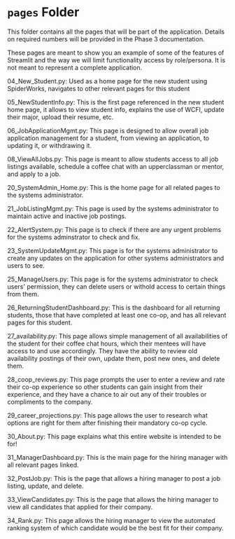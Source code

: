 # `pages` Folder

This folder contains all the pages that will be part of the application. Details on required numbers will be provided in the Phase 3 documentation.

These pages are meant to show you an example of some of the features of Streamlit and the way we will limit functionality access by role/persona. It is not meant to represent a complete application.

04_New_Student.py: Used as a home page for the new student using SpiderWorks, navigates to other relevant pages for this student

05_NewStudentInfo.py: This is the first page referenced in the new student home page, it allows to view student info, explains the use of WCFI, update their major, upload their resume, etc.

06_JobApplicationMgmt.py: This page is designed to allow overall job application management for a student, from viewing an application, to updating it, or withdrawing it. 

08_ViewAllJobs.py: This page is meant to allow students access to all job listings available, schedule a coffee chat with an upperclassman or mentor, and apply to a job. 

20_SystemAdmin_Home.py: This is the home page for all related pages to the systems administrator. 

21_JobListingMgmt.py: This page is used by the systems administrator to maintain active and inactive job postings.

22_AlertSystem.py: This page is to check if there are any urgent problems for the systems adminstrator to check and fix. 

23_SystemUpdateMgmt.py: This page is for the systems administrator to create any updates on the application for other systems administrators and users to see. 

25_ManageUsers.py: This page is for the systems administrator to check users' permission, they can delete users or withold access to certain things from them. 

26_ReturningStudentDashboard.py: This is the dashboard for all returning students, those that have completed at least one co-op, and has all relevant pages for this student. 

27_availability.py: This page allows simple management of all availabilities of the student for their coffee chat hours, which their mentees will have access to and use accordingly. They have the ability to review old availability postings of their own, update them, post new ones, and delete them.

28_coop_reviews.py: This page prompts the user to enter a review and rate their co-op experience so other students can gain insight from their experience, and they have a chance to air out any of their troubles or compliments to the company. 

29_career_projections.py: This page allows the user to research what options are right for them after finishing their mandatory co-op cycle. 

30_About.py: This page explains what this entire website is intended to be for!

31_ManagerDashboard.py: This is the main page for the hiring manager with all relevant pages linked. 

32_PostJob.py: This is the page that allows a hiring manager to post a job listing, update, and delete.

33_ViewCandidates.py: This is the page that allows the hiring manager to view all candidates that applied for their company. 

34_Rank.py: This page allows the hiring manager to view the automated ranking system of which candidate would be the best fit for their company. 

